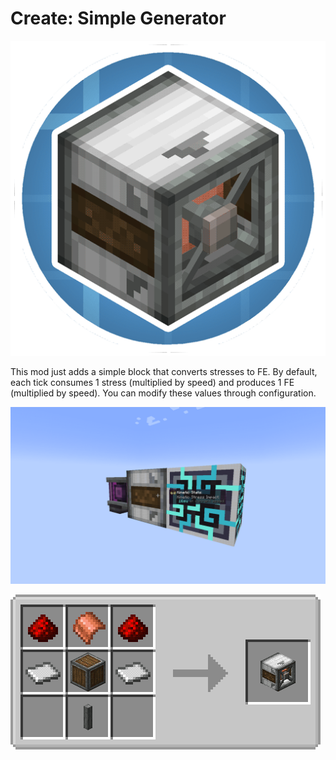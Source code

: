 # Create: Simple Generator
![Icon](/src/main/resources/icon.png)

This mod just adds a simple block that converts stresses to FE.
By default, each tick consumes 1 stress (multiplied by speed) and produces 1 FE (multiplied by speed). You can modify these values through configuration.

![Screencap](/src/test/resources/screencap.png)

![Recipe](/src/test/resources/recipe.png)